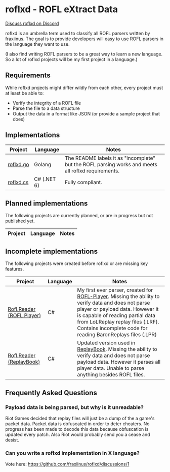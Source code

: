 # roflxd - ROFL eXtract Data

[Discuss roflxd on Discord](https://discord.com/invite/c33Rc5J)

roflxd is an umbrella term used to classify all ROFL parsers written by fraxiinus. The goal is to provide developers will easy to use ROFL parsers in the language they want to use.

(I also find writing ROFL parsers to be a great way to learn a new language. So a lot of roflxd projects will be my first project in a language.)

## Requirements

While roflxd projects might differ wildly from each other, every project must at least be able to:

* Verify the integrity of a ROFL file
* Parse the file to a data structure
* Output the data in a format like JSON (or provide a sample project that does)

## Implementations

| Project                                             | Language    | Notes                                                                                              |
| --------------------------------------------------- | ----------- | -------------------------------------------------------------------------------------------------- |
| [roflxd.go](https://github.com/fraxiinus/roflxd.go) | Golang      | The README labels it as "incomplete" but the ROFL parsing works and meets all roflxd requirements. |
| [roflxd.cs](https://github.com/fraxiinus/roflxd.cs) | C# (.NET 6) | Fully compliant. |

## Planned implementations

The following projects are currently planned, or are in progress but not published yet.

| Project   | Language | Notes                                                                     |
| --------- | -------- | ------------------------------------------------------------------------- |

## Incomplete implementations

The following projects were created before roflxd or are missing key features.

| Project                                                                                       | Language | Notes                                                                                                                                                                                                                                                                                                                     |
| --------------------------------------------------------------------------------------------- | -------- | ------------------------------------------------------------------------------------------------------------------------------------------------------------------------------------------------------------------------------------------------------------------------------------------------------------------------- |
| [Rofl.Reader (ROFL Player)](https://github.com/fraxiinus/ROFL-Player/tree/master/Rofl.Reader) | C#       | My first ever parser, created for [ROFL-Player](https://github.com/fraxiinus/ROFL-Player). Missing the ability to verify data and does not parse player or payload data. However it is capable of reading partial data from LoLReplay replay files (.LRF). Contains incomplete code for reading BaronReplays files (.LPR) |
| [Rofl.Reader (ReplayBook)](https://github.com/fraxiinus/ReplayBook/tree/master/src/Reader)   | C#       | Updated version used in [ReplayBook](https://github.com/fraxiinus/ReplayBook). Missing the ability to verify data and does not parse payload data. However it parses all player data. Unable to parse anything besides ROFL files.                                                                                        |

## Frequently Asked Questions

### Payload data is being parsed, but why is it unreadable?

Riot Games decided that replay files will just be a dump of the a game's packet data. Packet data is obfuscated in order to deter cheaters. No progress has been made to decode this data because obfuscation is updated every patch. Also Riot would probably send you a cease and desist.

### Can you write a roflxd implementation in X language?

Vote here: https://github.com/fraxiinus/roflxd/discussions/1
